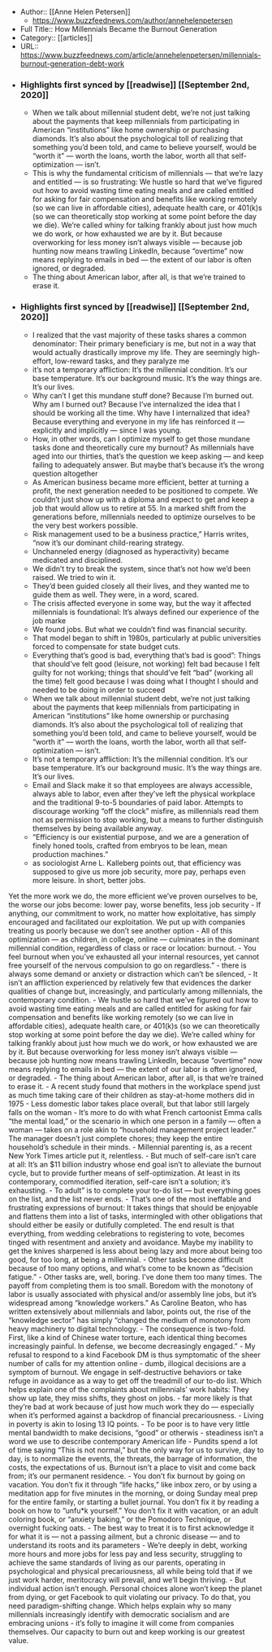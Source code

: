 - Author:: [[Anne Helen Petersen]]
    - https://www.buzzfeednews.com/author/annehelenpetersen
- Full Title:: How Millennials Became the Burnout Generation
- Category:: [[articles]]
- URL:: https://www.buzzfeednews.com/article/annehelenpetersen/millennials-burnout-generation-debt-work
- ### Highlights first synced by [[readwise]] [[September 2nd, 2020]]
    - When we talk about millennial student debt, we’re not just talking about the payments that keep millennials from participating in American “institutions” like home ownership or purchasing diamonds. It’s also about the psychological toll of realizing that something you’d been told, and came to believe yourself, would be “worth it” — worth the loans, worth the labor, worth all that self-optimization — isn’t.  
    - This is why the fundamental criticism of millennials — that we’re lazy and entitled — is so frustrating: We hustle so hard that we’ve figured out how to avoid wasting time eating meals and are called entitled for asking for fair compensation and benefits like working remotely (so we can live in affordable cities), adequate health care, or 401(k)s (so we can theoretically stop working at some point before the day we die). We’re called whiny for talking frankly about just how much we do work, or how exhausted we are by it. But because overworking for less money isn’t always visible — because job hunting now means trawling LinkedIn, because “overtime” now means replying to emails in bed — the extent of our labor is often ignored, or degraded. 
    - The thing about American labor, after all, is that we’re trained to erase it. 
- ### Highlights first synced by [[readwise]] [[September 2nd, 2020]]
    - I realized that the vast majority of these tasks shares a common denominator: Their primary beneficiary is me, but not in a way that would actually drastically improve my life. They are seemingly high-effort, low-reward tasks, and they paralyze me 
    - it’s not a temporary affliction: It’s the millennial condition. It’s our base temperature. It’s our background music. It’s the way things are. It’s our lives. 
    - Why can’t I get this mundane stuff done? Because I’m burned out. Why am I burned out? Because I’ve internalized the idea that I should be working all the time. Why have I internalized that idea? Because everything and everyone in my life has reinforced it — explicitly and implicitly — since I was young. 
    - How, in other words, can I optimize myself to get those mundane tasks done and theoretically cure my burnout? As millennials have aged into our thirties, that’s the question we keep asking — and keep failing to adequately answer. But maybe that’s because it’s the wrong question altogether 
    - As American business became more efficient, better at turning a profit, the next generation needed to be positioned to compete. We couldn’t just show up with a diploma and expect to get and keep a job that would allow us to retire at 55. In a marked shift from the generations before, millennials needed to optimize ourselves to be the very best workers possible. 
    - Risk management used to be a business practice,” Harris writes, “now it’s our dominant child-rearing strategy. 
    - Unchanneled energy (diagnosed as hyperactivity) became medicated and disciplined. 
    - We didn’t try to break the system, since that’s not how we’d been raised. We tried to win it. 
    - They’d been guided closely all their lives, and they wanted me to guide them as well. They were, in a word, scared. 
    - The crisis affected everyone in some way, but the way it affected millennials is foundational: It’s always defined our experience of the job marke 
    - We found jobs. But what we couldn’t find was financial security. 
    - That model began to shift in 1980s, particularly at public universities forced to compensate for state budget cuts. 
    - Everything that’s good is bad, everything that’s bad is good”: Things that should’ve felt good (leisure, not working) felt bad because I felt guilty for not working; things that should’ve felt “bad” (working all the time) felt good because I was doing what I thought I should and needed to be doing in order to succeed 
    - When we talk about millennial student debt, we’re not just talking about the payments that keep millennials from participating in American “institutions” like home ownership or purchasing diamonds. It’s also about the psychological toll of realizing that something you’d been told, and came to believe yourself, would be “worth it” — worth the loans, worth the labor, worth all that self-optimization — isn’t. 
    - It’s not a temporary affliction: It’s the millennial condition. It’s our base temperature. It’s our background music. It’s the way things are. It’s our lives. 
    - Email and Slack make it so that employees are always accessible, always able to labor, even after they’ve left the physical workplace and the traditional 9-to-5 boundaries of paid labor. Attempts to discourage working “off the clock” misfire, as millennials read them not as permission to stop working, but a means to further distinguish themselves by being available anyway. 
    - “Efficiency is our existential purpose, and we are a generation of finely honed tools, crafted from embryos to be lean, mean production machines.” 
    - as sociologist Arne L. Kalleberg points out, that efficiency was supposed to give us more job security, more pay, perhaps even more leisure. In short, better jobs.

Yet the more work we do, the more efficient we’ve proven ourselves to be, the worse our jobs become: lower pay, worse benefits, less job security 
    - If anything, our commitment to work, no matter how exploitative, has simply encouraged and facilitated our exploitation. We put up with companies treating us poorly because we don’t see another option 
    - All of this optimization — as children, in college, online — culminates in the dominant millennial condition, regardless of class or race or location: burnout. 
    - You feel burnout when you’ve exhausted all your internal resources, yet cannot free yourself of the nervous compulsion to go on regardless.” 
    - there is always some demand or anxiety or distraction which can’t be silenced, 
    - It isn’t an affliction experienced by relatively few that evidences the darker qualities of change but, increasingly, and particularly among millennials, the contemporary condition. 
    - We hustle so hard that we’ve figured out how to avoid wasting time eating meals and are called entitled for asking for fair compensation and benefits like working remotely (so we can live in affordable cities), adequate health care, or 401(k)s (so we can theoretically stop working at some point before the day we die). We’re called whiny for talking frankly about just how much we do work, or how exhausted we are by it. But because overworking for less money isn’t always visible — because job hunting now means trawling LinkedIn, because “overtime” now means replying to emails in bed — the extent of our labor is often ignored, or degraded. 
    - The thing about American labor, after all, is that we’re trained to erase it. 
    - A recent study found that mothers in the workplace spend just as much time taking care of their children as stay-at-home mothers did in 1975 
    - Less domestic labor takes place overall, but that labor still largely falls on the woman 
    - It’s more to do with what French cartoonist Emma calls “the mental load,” or the scenario in which one person in a family — often a woman — takes on a role akin to “household management project leader.” The manager doesn’t just complete chores; they keep the entire household’s schedule in their minds. 
    - Millennial parenting is, as a recent New York Times article put it, relentless. 
    - But much of self-care isn’t care at all: It’s an $11 billion industry whose end goal isn’t to alleviate the burnout cycle, but to provide further means of self-optimization. At least in its contemporary, commodified iteration, self-care isn’t a solution; it’s exhausting. 
    - To adult” is to complete your to-do list — but everything goes on the list, and the list never ends. 
    - That’s one of the most ineffable and frustrating expressions of burnout: It takes things that should be enjoyable and flattens them into a list of tasks, intermingled with other obligations that should either be easily or dutifully completed. The end result is that everything, from wedding celebrations to registering to vote, becomes tinged with resentment and anxiety and avoidance. Maybe my inability to get the knives sharpened is less about being lazy and more about being too good, for too long, at being a millennial. 
    - Other tasks become difficult because of too many options, and what’s come to be known as “decision fatigue.” 
    - Other tasks are, well, boring. I’ve done them too many times. The payoff from completing them is too small. Boredom with the monotony of labor is usually associated with physical and/or assembly line jobs, but it’s widespread among “knowledge workers.” As Caroline Beaton, who has written extensively about millennials and labor, points out, the rise of the “knowledge sector” has simply “changed the medium of monotony from heavy machinery to digital technology. 
    - The consequence is two-fold. First, like a kind of Chinese water torture, each identical thing becomes increasingly painful. In defense, we become decreasingly engaged.” 
    - My refusal to respond to a kind Facebook DM is thus symptomatic of the sheer number of calls for my attention online 
    - dumb, illogical decisions are a symptom of burnout. We engage in self-destructive behaviors or take refuge in avoidance as a way to get off the treadmill of our to-do list. Which helps explain one of the complaints about millennials’ work habits: They show up late, they miss shifts, they ghost on jobs. 
    - far more likely is that they’re bad at work because of just how much work they do — especially when it’s performed against a backdrop of financial precariousness. 
    - Living in poverty is akin to losing 13 IQ points. 
    - To be poor is to have very little mental bandwidth to make decisions, “good” or otherwis 
    - steadiness isn’t a word we use to describe contemporary American life 
    - Pundits spend a lot of time saying “This is not normal,” but the only way for us to survive, day to day, is to normalize the events, the threats, the barrage of information, the costs, the expectations of us. Burnout isn’t a place to visit and come back from; it’s our permanent residence. 
    - You don’t fix burnout by going on vacation. You don’t fix it through “life hacks,” like inbox zero, or by using a meditation app for five minutes in the morning, or doing Sunday meal prep for the entire family, or starting a bullet journal. You don’t fix it by reading a book on how to “unfu*k yourself.” You don’t fix it with vacation, or an adult coloring book, or “anxiety baking,” or the Pomodoro Technique, or overnight fucking oats. 
    - The best way to treat it is to first acknowledge it for what it is — not a passing ailment, but a chronic disease — and to understand its roots and its parameters 
    - We’re deeply in debt, working more hours and more jobs for less pay and less security, struggling to achieve the same standards of living as our parents, operating in psychological and physical precariousness, all while being told that if we just work harder, meritocracy will prevail, and we’ll begin thriving. 
    - But individual action isn’t enough. Personal choices alone won’t keep the planet from dying, or get Facebook to quit violating our privacy. To do that, you need paradigm-shifting change. Which helps explain why so many millennials increasingly identify with democratic socialism and are embracing unions 
    - it’s folly to imagine it will come from companies themselves. Our capacity to burn out and keep working is our greatest value. 
